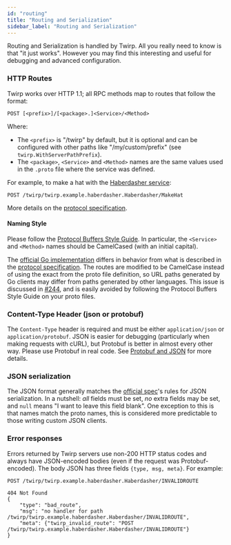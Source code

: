 ```yaml
---
id: "routing"
title: "Routing and Serialization"
sidebar_label: "Routing and Serialization"
---
```


Routing and Serialization is handled by Twirp. All you really need to know is
that "it just works". However you may find this interesting and useful for
debugging and advanced configuration.

### HTTP Routes

Twirp works over HTTP 1.1; all RPC methods map to routes that follow the format:

```plaintext
POST [<prefix>]/[<package>.]<Service>/<Method>
```

Where:

 * The `<prefix>` is "/twirp" by default, but it is optional and can be configured with other paths like "/my/custom/prefix" (see `twirp.WithServerPathPrefix`).
 * The `<package>`, `<Service>` and `<Method>` names are the same values used in the `.proto` file where the service was defined.

For example, to make a hat with the [Haberdasher service](example.md):

```plaintext
POST /twirp/twirp.example.haberdasher.Haberdasher/MakeHat
```

More details on the [protocol specification](spec_v7.md).

#### Naming Style

Please follow the [Protocol Buffers Style Guide](https://developers.google.com/protocol-buffers/docs/style#services). In particular, the `<Service>` and `<Method>` names should be CamelCased (with an initial capital).

The [official Go implementation](https://github.com/twitchtv/twirp) differs in behavior from what is described in the [protocol specification](https://twitchtv.github.io/twirp/docs/spec_v7.html). The routes are modified to be CamelCase instead of using the exact from the proto file definition, so URL paths generated by Go clients may differ from paths generated by other languages. This issue is discussed in [#244](https://github.com/twitchtv/twirp/issues/244), and is easily avoided by following the Protocol Buffers Style Guide on your proto files.

### Content-Type Header (json or protobuf)

The `Content-Type` header is required and must be either `application/json` or
`application/protobuf`. JSON is easier for debugging (particularly when making
requests with cURL), but Protobuf is better in almost every other way. Please
use Protobuf in real code. See
[Protobuf and JSON](https://github.com/twitchtv/twirp/wiki/Protobuf-and-JSON)
for more details.

### JSON serialization

The JSON format generally matches the
[official spec](https://developers.google.com/protocol-buffers/docs/proto3#json)'s
rules for JSON serialization.  In a nutshell: _all_
fields must be set, _no_ extra fields may be set, and `null` means "I want to
leave this field blank".
One exception to this is that names match the proto names, this is considered more predictable to those writing custom JSON clients.

### Error responses

Errors returned by Twirp servers use non-200 HTTP status codes and always have
JSON-encoded bodies (even if the request was Protobuf-encoded). The body JSON
has three fields `{type, msg, meta}`. For example:

```
POST /twirp/twirp.example.haberdasher.Haberdasher/INVALIDROUTE

404 Not Found
{
    "type": "bad_route",
    "msg": "no handler for path /twirp/twirp.example.haberdasher.Haberdasher/INVALIDROUTE",
    "meta": {"twirp_invalid_route": "POST /twirp/twirp.example.haberdasher.Haberdasher/INVALIDROUTE"}
}
```

